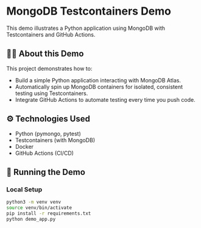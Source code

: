 # MongoDB Testcontainers Demo

This demo illustrates a Python application using MongoDB with Testcontainers and GitHub Actions.

## 🧑‍💻 About this Demo

This project demonstrates how to:

- Build a simple Python application interacting with MongoDB Atlas.
- Automatically spin up MongoDB containers for isolated, consistent testing using Testcontainers.
- Integrate GitHub Actions to automate testing every time you push code.

## ⚙️ Technologies Used

- Python (pymongo, pytest)
- Testcontainers (with MongoDB)
- Docker
- GitHub Actions (CI/CD)

## 🚀 Running the Demo

### **Local Setup**

```bash
python3 -m venv venv
source venv/bin/activate
pip install -r requirements.txt
python demo_app.py